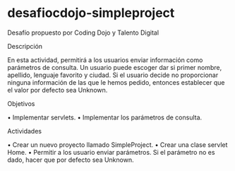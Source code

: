 # desafiocdojo-simpleproject

Desafío propuesto por Coding Dojo y Talento Digital

Descripción

En esta actividad, permitirá a los usuarios enviar información como parámetros de consulta. Un usuario puede escoger dar si primer nombre, apellido, 
lenguaje favorito y ciudad. Si el usuario decide no proporcionar ninguna información de las que le hemos pedido, entonces establecer que el valor por 
defecto sea Unknown.

Objetivos

•	Implementar servlets.
•	Implementar los parámetros de consulta.

Actividades

•	Crear un nuevo proyecto llamado SimpleProject.
•	Crear una clase servlet Home.
•	Permitir a los usuario enviar parámetros. Si el parámetro no es dado, hacer que por defecto sea Unknown.
